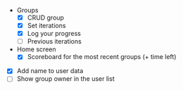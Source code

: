 - Groups
  - [x] CRUD group
  - [x] Set iterations
  - [x] Log your progress
  - [ ] Previous iterations
- Home screen
  - [x] Scoreboard for the most recent groups (+ time left)

- [x] Add name to user data
- [ ] Show group owner in the user list
